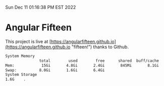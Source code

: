 Sun Dec 11 01:16:38 PM EST 2022

# Angular Fifteen


This project is live at [https://angularfifteen.github.io](https://angularfifteen.github.io "fifteen!") thanks to Github.

```bash
System Memory
               total        used        free      shared  buff/cache   available
Mem:            15Gi       4.8Gi       2.4Gi       845Mi       8.1Gi       9.3Gi
Swap:          8.0Gi       1.6Gi       6.4Gi
System Storage
1.6G	.
```
```bash
